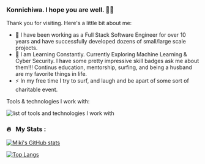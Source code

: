 ### Konnichiwa. I hope you are well. 🙏🏼

Thank you for visiting. Here's a little bit about me:

- 🔭 I have been working as a Full Stack Software Engineer for over 10 years and have successfully developed dozens of small/large scale projects.
- 🌱 I am Learning Constantly. Currently Exploring Machine Learning & Cyber Security. I have some pretty impressive skill badges ask me about them!!! Continus education, mentorship, surfing, and being a husband are my favorite things in life.
- ⚡ In my free time I try to surf, and laugh and be apart of some sort of charitable event.

Tools & technologies I work with:

![list of tools and technologies I work with](https://skillicons.dev/icons?perline=11&i=aws,gcp,cloudflare,supabase,kubernetes,docker,linux,bash,ts,svelte,html,tailwind,sass,css,js,nodejs,vscode,vite,git,postgres,redis,mongodb,graphql,figma,sketchup,grafana,gradle,tauri")


### 🔥 &nbsp; My Stats :
[![Miki's GitHub stats](https://github-readme-stats.vercel.app/api?username=ito-star&hide=,prs,issues,contribs&layout=compact&theme=vision-friendly-dark)](https://github.com/anuraghazra/github-readme-stats)


<!-- now corwins to keep streak -->

<!-- [![GitHub Streak](https://streak-stats.demolab.com/?user=ito-star&theme=dark)](https://git.io/streak-stats) -->

[![Top Langs](https://github-readme-stats.vercel.app/api/top-langs/?username=ito-star&layout=compact&theme=vision-friendly-dark)](https://github.com/ito-star/github-readme-stats&count_private=!true)

 
<!--
**vhscom/vhscom** is a ✨ _special_ ✨ repository because its `README.md` (this file) appears on your GitHub profile.

Here are some ideas to get you started:

- 🔭 I’m currently working on ...
- 🌱 I’m currently learning ...
- 👯 I’m looking to collaborate on ...
- 🤔 I’m looking for help with ...
- 💬 Ask me about ...
- 📫 How to reach me: ...
- 😄 Pronouns: ...
- ⚡ Fun fact: ...
-->
